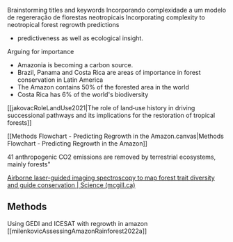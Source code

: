 
Brainstorming titles and keywords
Incorporando complexidade a um modelo de regereração de florestas neotropicais
Incorporating complexity to neotropical forest regrowth predictions

- predictiveness as well as ecological insight.

Arguing for importance
- Amazonia is becoming a carbon source.
- Brazil, Panama and Costa Rica are areas of importance in forest conservation in Latin America
- The Amazon contains 50% of the forested area in the world
- Costa Rica has 6% of the world's biodiversity

[[jakovacRoleLandUse2021|The role of land‐use history in driving successional pathways and its implications for the restoration of tropical forests]]

[[Methods Flowchart - Predicting Regrowth in the Amazon.canvas|Methods Flowchart - Predicting Regrowth in the Amazon]]

41 anthropogenic CO2 emissions are removed by terrestrial ecosystems, mainly forests"


[Airborne laser-guided imaging spectroscopy to map forest trait diversity and guide conservation | Science (mcgill.ca)](https://www-science-org.proxy3.library.mcgill.ca/doi/10.1126/science.aaj1987)

## Methods
Using GEDI and ICESAT with regrowth in amazon
[[milenkovicAssessingAmazonRainforest2022a]]
